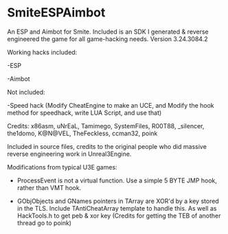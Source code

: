 # SmiteESPAimbot
An ESP and Aimbot for Smite. Included is an SDK I generated &amp; reverse engineered the game for all game-hacking needs.  Version 3.24.3084.2

Working hacks included: 

-ESP

-Aimbot

Not included:

-Speed hack (Modify CheatEngine to make an UCE, and Modify the hook method for speedhack, write LUA Script, and use that)

Credits: x86asm, uNrEaL, Tamimego, SystemFiles, R00T88, _silencer, the1domo, K@N@VEL, TheFeckless, ccman32, poink

Included in source files, credits to the original people who did massive reverse engineering work in Unreal3Engine.

Modifications from typical U3E games:

- ProcessEvent is not a virtual function.  Use a simple 5 BYTE JMP hook, rather than VMT hook.

- GObjObjects and GNames pointers in TArray are XOR'd by a key stored in the TLS.  Include TAntiCheatArray template to handle this.  As well as HackTools.h to get peb & xor key (Credits for getting the TEB of another thread go to poink)

